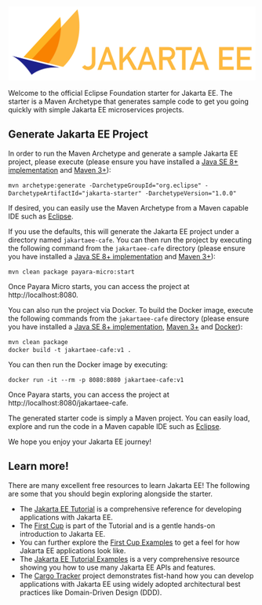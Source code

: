 <p align="center">
    <img src="images/jakartaee_logo.jpg" width="800">
</p>

Welcome to the official Eclipse Foundation starter for Jakarta EE. The starter is a Maven Archetype that generates sample code to get you going quickly with simple Jakarta EE microservices projects.

## Generate Jakarta EE Project
In order to run the Maven Archetype and generate a sample Jakarta EE project, please execute (please ensure you have installed a [Java SE 8+ implementation](https://adoptium.net/?variant=openjdk8) and [Maven 3+](https://maven.apache.org/download.cgi)):

```
mvn archetype:generate -DarchetypeGroupId="org.eclipse" -DarchetypeArtifactId="jakarta-starter" -DarchetypeVersion="1.0.0"
```

If desired, you can easily use the Maven Archetype from a Maven capable IDE such as [Eclipse](https://www.eclipse.org/ide).

If you use the defaults, this will generate the Jakarta EE project under a directory named `jakartaee-cafe`. You can then run the project by executing the following command from the `jakartaee-cafe` directory (please ensure you have installed a [Java SE 8+ implementation](https://adoptium.net/?variant=openjdk8) and [Maven 3+](https://maven.apache.org/download.cgi)):

```
mvn clean package payara-micro:start
```

Once Payara Micro starts, you can access the project at http://localhost:8080.

You can also run the project via Docker. To build the Docker image, execute the following commands from the `jakartaee-cafe` directory (please ensure you have installed a [Java SE 8+ implementation](https://adoptium.net/?variant=openjdk8), [Maven 3+](https://maven.apache.org/download.cgi) and [Docker](https://docs.docker.com/get-docker/)): 

```
mvn clean package
docker build -t jakartaee-cafe:v1 .
```

You can then run the Docker image by executing:

```
docker run -it --rm -p 8080:8080 jakartaee-cafe:v1
```

Once Payara starts, you can access the project at http://localhost:8080/jakartaee-cafe.

The generated starter code is simply a Maven project. You can easily load, explore and run the code in a Maven capable IDE such as [Eclipse](https://www.eclipse.org/ide).

We hope you enjoy your Jakarta EE journey!

## Learn more!
There are many excellent free resources to learn Jakarta EE! The following are some that you should begin exploring alongside the starter.

* The [Jakarta EE Tutorial](https://eclipse-ee4j.github.io/jakartaee-tutorial) is a comprehensive reference for developing applications with Jakarta EE.
* The [First Cup](https://eclipse-ee4j.github.io/jakartaee-firstcup/) is part of the Tutorial and is a gentle hands-on introduction to Jakarta EE.
* You can further explore the [First Cup Examples](https://github.com/eclipse-ee4j/jakartaee-firstcup-examples) to get a feel for how Jakarta EE applications look like.
* The [Jakarta EE Tutorial Examples](https://github.com/eclipse-ee4j/jakartaee-tutorial-examples) is a very comprehensive resource showing you how to use many Jakarta EE APIs and features.
* The [Cargo Tracker](https://eclipse-ee4j.github.io/cargotracker/) project demonstrates fist-hand how you can develop applications with Jakarta EE using widely adopted architectural best practices like Domain-Driven Design (DDD).
